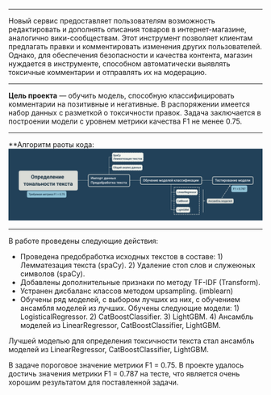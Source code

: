 ***
Новый сервис предоставляет пользователям возможность редактировать и дополнять описания товаров в интернет-магазине, аналогично вики-сообществам. Этот инструмент позволяет клиентам предлагать правки и комментировать изменения других пользователей. Однако, для обеспечения безопасности и качества контента, магазин нуждается в инструменте, способном автоматически выявлять токсичные комментарии и отправлять их на модерацию.
***

**Цель проекта** — обучить модель, способную классифицировать комментарии на позитивные и негативные. В распоряжении имеется набор данных с разметкой о токсичности правок. Задача заключается в построении модели с уровнем метрики качества F1 не менее 0.75.

***
**Алгоритм раоты кода:
!['Схема пайплайна'](https://raw.githubusercontent.com/htoniy/DS_NLP/main/01_Negative_comments_identifying/Project%20Algorithm.png)

***
В работе проведены следующие действия:
- Проведена предобработка исходных текстов в составе:
        1) Лемматезация текста (spaCy).
        2) Удаление стоп слов и служеюных символов (spaCy).
- Добавлены дополнительные признаки по методу TF-IDF (Transform).
- Устранен дисбаланс классов методом upsampling. (imblearn)
- Обучены ряд моделей, с выбором лучших из них, с обучением ансамбля моделей из лучших. Обучены следующие модели:
        1) LogisticalRegressor.
        2) CatBoostClassifier.
        3) LightGBM.
        4) Ансамбль моделей из LinearRegressor, CatBoostClassifier, LightGBM.
        
Лучшей моделью для определения токсичности текста стал ансамбль моделей из LinearRegressor, CatBoostClassifier, LightGBM.

В задаче пороговое значение метрики F1 = 0.75. В проекте удалось достичь значения метрики F1 = 0.787 на тесте, что является очень хорошим результатом для поставленной задачи.

